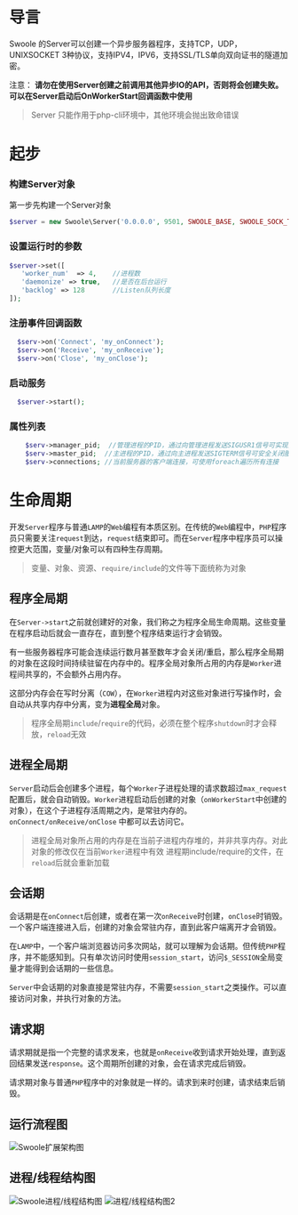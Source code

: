 # 导言
Swoole 的Server可以创建一个异步服务器程序，支持TCP，UDP，UNIXSOCKET 3种协议，支持IPV4，IPV6，支持SSL/TLS单向双向证书的隧道加密。

注意： **请勿在使用Server创建之前调用其他异步IO的API，否则将会创建失败。可以在Server启动后OnWorkerStart回调函数中使用**

 > Server 只能作用于php-cli环境中，其他环境会抛出致命错误

# 起步

### 构建Server对象
第一步先构建一个Server对象

```php
$server = new Swoole\Server('0.0.0.0', 9501, SWOOLE_BASE, SWOOLE_SOCK_TCP);
```

### 设置运行时的参数

```php
$server->set([
   'worker_num'  => 4,    //进程数
   'daemonize' => true,   //是否在后台运行
   'backlog' => 128       //Listen队列长度
]);
```

###  注册事件回调函数

```php
  $serv->on('Connect', 'my_onConnect');
  $serv->on('Receive', 'my_onReceive');
  $serv->on('Close', 'my_onClose');
```

### 启动服务

```php
  $server->start();
```

### 属性列表

```php
    $serv->manager_pid;  //管理进程的PID，通过向管理进程发送SIGUSR1信号可实现柔性重启
    $serv->master_pid;  //主进程的PID，通过向主进程发送SIGTERM信号可安全关闭服务器
    $serv->connections; //当前服务器的客户端连接，可使用foreach遍历所有连接
```


# 生命周期

开发`Server`程序与普通`LAMP`的`Web`编程有本质区别。在传统的`Web`编程中，`PHP`程序员只需要关注`request`到达，`request`结束即可。而在`Server`程序中程序员可以操控更大范围，变量/对象可以有四种生存周期。

> 变量、对象、资源、`require/include`的文件等下面统称为对象

## 程序全局期

在`Server->start`之前就创建好的对象，我们称之为程序全局生命周期。这些变量在程序启动后就会一直存在，直到整个程序结束运行才会销毁。

有一些服务器程序可能会连续运行数月甚至数年才会关闭/重启，那么程序全局期的对象在这段时间持续驻留在内存中的。程序全局对象所占用的内存是`Worker`进程间共享的，不会额外占用内存。

这部分内存会在写时分离（`COW`），在`Worker`进程内对这些对象进行写操作时，会自动从共享内存中分离，变为**进程全局**对象。

> 程序全局期`include`/`require`的代码，必须在整个程序`shutdown`时才会释放，`reload`无效

## 进程全局期

`Server`启动后会创建多个进程，每个`Worker`子进程处理的请求数超过`max_request`配置后，就会自动销毁。`Worker`进程启动后创建的对象（`onWorkerStart`中创建的对象），在这个子进程存活周期之内，是常驻内存的。`onConnect/onReceive/onClose` 中都可以去访问它。

> 进程全局对象所占用的内存是在当前子进程内存堆的，并非共享内存。对此对象的修改仅在当前`Worker`进程中有效
> 进程期include/require的文件，在`reload`后就会重新加载

## 会话期

会话期是在`onConnect`后创建，或者在第一次`onReceive`时创建，`onClose`时销毁。一个客户端连接进入后，创建的对象会常驻内存，直到此客户端离开才会销毁。

在`LAMP`中，一个客户端浏览器访问多次网站，就可以理解为会话期。但传统`PHP`程序，并不能感知到。只有单次访问时使用`session_start`，访问`$_SESSION`全局变量才能得到会话期的一些信息。

`Server`中会话期的对象直接是常驻内存，不需要`session_start`之类操作。可以直接访问对象，并执行对象的方法。

## 请求期

请求期就是指一个完整的请求发来，也就是`onReceive`收到请求开始处理，直到返回结果发送`response`。这个周期所创建的对象，会在请求完成后销毁。

请求期对象与普通`PHP`程序中的对象就是一样的。请求到来时创建，请求结束后销毁。

## 运行流程图

![Swoole扩展架构图](https://wiki.swoole.com/static/uploads/swoole.jpg)

## 进程/线程结构图

![Swoole进程/线程结构图](https://wiki.swoole.com/static/image/process.jpg) ![进程/线程结构图2](https://wiki.swoole.com/static/uploads/wiki/201808/03/635680420659.png "进程/线程结构图2")

